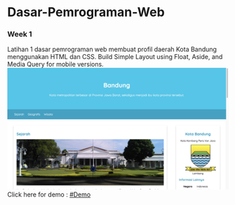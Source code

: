 # Dasar-Pemrograman-Web
### Week 1
Latihan 1 dasar pemrograman web membuat profil daerah Kota Bandung menggunakan HTML dan CSS.
Build Simple Layout using Float, Aside, and Media Query for mobile versions.
<img src="https://github.com/Gamalliel19/Dasar-Pemrograman-Web/blob/main/assets/image/Tampilan.png">
Click here for demo : <a href="https://gamalliel19.github.io/Dasar-Pemrograman-Web/">#Demo</a>

